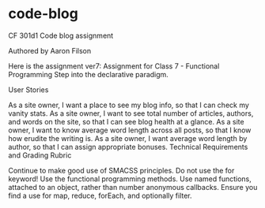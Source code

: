 # code-blog
CF 301d1 Code blog assignment

Authored by Aaron Filson

Here is the assignment ver7:
Assignment for Class 7 - Functional Programming
Step into the declarative paradigm.

User Stories

As a site owner, I want a place to see my blog info, so that I can check my vanity stats.
As a site owner, I want to see total number of articles, authors, and words on the site, so that I can see blog health at a glance.
As a site owner, I want to know average word length across all posts, so that I know how erudite the writing is.
As a site owner, I want average word length by author, so that I can assign appropriate bonuses.
Technical Requirements and Grading Rubric

Continue to make good use of SMACSS principles.
Do not use the for keyword! Use the functional programming methods.
Use named functions, attached to an object, rather than number anonymous callbacks.
Ensure you find a use for map, reduce, forEach, and optionally filter.
